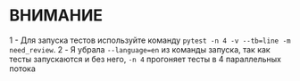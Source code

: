 # ВНИМАНИЕ
1 - Для запуска тестов используйте команду ```pytest -n 4 -v --tb=line -m need_review```.
2 - Я убрала ```--language=en``` из команды запуска, так как тесты запускаются и без него, ```-n 4``` прогоняет тесты в 4 параллельных потока